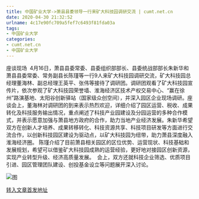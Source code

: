 ```yaml
---
title: 中国矿业大学->萧县县委领导一行来矿大科技园调研交流 | cumt.net.cn
date: 2020-04-30 21:32:52
urlname: 4c17e90fc709a5fef7c6493f81fda03a
tags: 
- 中国矿业大学
categories:
- cumt.net.cn
- 中国矿业大学
---
```

座谈现场  4月16日，萧县县委常委、县委组织部部长、县委统战部部长朱新华和萧县县委常委、常务副县长陈瑾等一行9人来矿大科技园调研交流，矿大科技园总经理董海林、副总经理王英平、张伟等接待了调研团。调研团观看了矿大科技园宣传片，依次参观了矿大科技园荣誉墙、淮海经济区技术产权交易中心、“赢在徐州”路演基地、太阳谷创新驿站（国家级众创空间），并深入园区企业现场调研。座谈会上，董海林对调研团的到来表示热烈欢迎，详细介绍了园区运营、税收、成果转化及科技服务输出情况，重点阐述了科技产业园建设及分园运营的多种合作模式，并表示愿意加强与萧县地方政府的合作，助力当地产业经济发展。朱新华希望双方在创新人才培养、成果转移转化、科技资源共享、科技项目研发等方面进行交流合作，以创新科技园区建设为驱动点，以矿大科技园为纽带，助力萧县深度融入淮海经济圈。 陈瑾介绍了目前萧县相关园区的区位优势、运营现状、科技基础和发展规划，希望可以借鉴矿大科技园成熟的运营经验，更好地对接园区创新资源，实现产业转型升级、经济高质量发展。  会上，双方还就科技企业筛选、优质项目引进、园区管理团队建设、创投基金设立等问题展开深入讨论。  

![图](http://xwzx.cumt.edu.cn/_upload/article/images/82/51/38d6ca6c49c899de8cdcaf6800be/8c111bdf-a9ce-4a1e-ad5a-388996b03f1b.jpg)

[转入文章首发地址](http://xwzx.cumt.edu.cn/96/21/c523a562721/page.htm)
